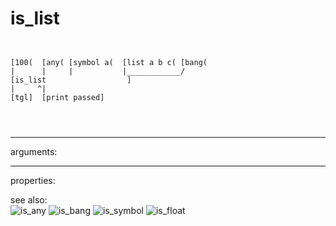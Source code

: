 # is_list

```


[100(  [any( [symbol a(  [list a b c( [bang(
|      |     |           |____________/
[is_list                  ]
|     ^|
[tgl]  [print passed]

                
            
```
---
arguments:


---
properties:


see also:<br>
![is_any]("img/object_is_any.png")
![is_bang]("img/object_is_bang.png")
![is_symbol]("img/object_is_symbol.png")
![is_float]("img/object_is_float.png")

